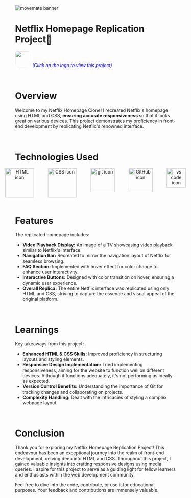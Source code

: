 <img src="https://www.canva.com/design/DAF4o8j-2OI/pV3WzI0AHZYYRFXfVzyAIw/view?utm_content=DAF4o8j-2OI&utm_campaign=designshare&utm_medium=link&utm_source=editor" alt="movemate banner" >

# Netflix Homepage Replication Project🍿

[<img src="https://cdn4.iconfinder.com/data/icons/logos-and-brands/512/227_Netflix_logo-512.png" width="50" height="50" style="border-radius: 10px;" target="_main">](https://harshilshrma.github.io/Netflix-Clone/) <span style="color:blue">_(Click on the logo to view this project)_</span>

<br> 

# Overview
Welcome to my Netflix Homepage Clone! I recreated Netflix's homepage using HTML and CSS, <strong>ensuring accurate responsiveness</strong> so that it looks great on various devices. This project demonstrates my proficiency in front-end development by replicating Netflix's renowned interface.

<br>

# Technologies Used

<!-- Technologies Used -->
<div style="text-align: center;">
  <div style="display: flex; justify-content: center; gap: 20px;">
    <img src="https://user-images.githubusercontent.com/25181517/192158954-f88b5814-d510-4564-b285-dff7d6400dad.png" alt="HTML icon" height="90px" title="HTML">
    &nbsp;
    <img src="https://user-images.githubusercontent.com/25181517/183898674-75a4a1b1-f960-4ea9-abcb-637170a00a75.png" alt="CSS icon" height="90px" title="CSS">
    &nbsp;
    <img src="https://user-images.githubusercontent.com/25181517/192108372-f71d70ac-7ae6-4c0d-8395-51d8870c2ef0.png" alt="git icon" height="75px" title="Git">
    &nbsp;
    <img src="https://user-images.githubusercontent.com/25181517/192108374-8da61ba1-99ec-41d7-80b8-fb2f7c0a4948.png" alt="GitHub icon" height="75px" title="GitHub">
    &nbsp;
    <img src="https://user-images.githubusercontent.com/25181517/192108891-d86b6220-e232-423a-bf5f-90903e6887c3.png" alt="vs code icon" height="60px" title="Microsoft Visual Studio">
  </div>
</div>

<br>

# Features
The replicated homepage includes:

<ul>
    <li>
        <strong>Video Playback Display:</strong> An image of a TV showcasing video playback similar to Netflix's interface.
    </li>
    <li>
        <strong>Navigation Bar:</strong> Recreated to mirror the navigation layout of Netflix for seamless browsing.
    </li>
    <li>
        <strong>FAQ Section:</strong> Implemented with hover effect for color change to enhance user interactivity.
    </li>
    <li>
        <strong>Interactive Buttons:</strong> Designed with color transition on hover, ensuring a dynamic user experience.
    </li>
    <li>
        <strong>Overall Replica:</strong> The entire Netflix interface was replicated using only HTML and CSS, striving to capture the essence and visual appeal of the original platform.
    </li>
</ul>


<br>

# Learnings
Key takeaways from this project:

<ul>
    <li><strong>Enhanced HTML & CSS Skills:</strong> Improved proficiency in structuring layouts and styling elements.</li>
    <li><strong>Responsive Design Implementation:</strong> Tried implementing responsiveness, aiming for the website to function well on different devices. Although it functions adequately, it's not performing as ideally as expected.</li>
    <li><strong>Version Control Benefits:</strong> Understanding the importance of Git for tracking changes and collaborating on projects.</li>
    <li><strong>Complexity Handling:</strong> Dealt with the intricacies of styling a complex webpage layout.</li>
</ul>


<br>

# Conclusion

Thank you for exploring my Netflix Homepage Replication Project! This endeavour has been an exceptional journey into the realm of front-end development, delving deep into HTML and CSS. Throughout this project, I gained valuable insights into crafting responsive designs using media queries. I aspire for this project to serve as a guiding light for fellow learners and enthusiasts within the web development community.

Feel free to dive into the code, contribute, or use it for educational purposes. Your feedback and contributions are immensely valuable.

<br>

